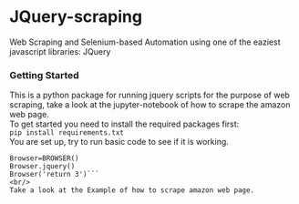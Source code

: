 # JQuery-scraping
 Web Scraping and Selenium-based Automation using one of the eaziest javascript libraries: JQuery
### Getting Started
This is a python package for running jquery scripts for the purpose of web scraping, take a look at the jupyter-notebook of how to scrape the amazon web page.
<br/>
To get started you need to install the required packages first:  <br/>
```pip install requirements.txt``` <br/>
You are set up, try to run basic code to see if it is working. <br/> 
```from Browser import BROWSER
Browser=BROWSER()
Browser.jquery()
Browser('return 3')```
<br/>
Take a look at the Example of how to scrape amazon web page.
